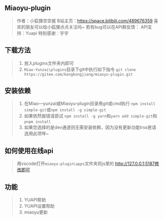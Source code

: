 ## Miaoyu-plugin
> 作者：小狐狸空空酱
> B站主页：https://space.bilibili.com/489676359
> 喜欢的朋友可以给小狐狸点点关注吗~
> 若有bug可以在API群反馈：
> API支持：Yuapi
> 特别感谢：宇宇
## 下载方法
> 1. 放入plugins文件夹内即可
> 2. `Miao-Yunzai\plugins`目录下git中执行如下指令
> `git clone https://gitee.com/kongkongjiang/miaoyu-plugin.git`
## 安装依赖
> 1. 在Miao—yunzai或Miaoyu-plugin目录用git或cmd执行
> `npm install simple-git`或`npm install -g simple-git`
> 2. 如果依然报错请尝试
> `npm install -g yarn`和`yarn add simple-git`和`pnpm install`
> 3. 如果您选择的是dev通道则无需安装依赖，因为没有更新功能trss崽请选用此项咩~
## 如何使用在线api
> 用vscode打开`miaoyu-plugin\apps`文件夹将js里的
> http://127.0.0.1:5187修改即可
## 功能
>  1. YUAPI帮助
>  2. YUAPI设置帮助
>  3. miaoyu更新



